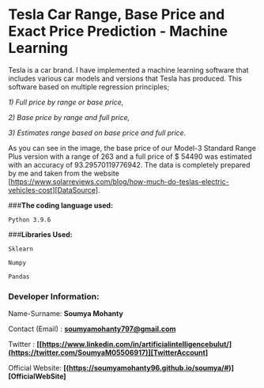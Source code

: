 # **Tesla Car Range, Base Price and Exact Price Prediction - Machine Learning**
Tesla is a car brand. I have implemented a machine learning software that includes various car models and versions that Tesla has produced. This software based on multiple regression principles;

_1) Full price by range or base price,_

_2) Base price by range and full price,_

_3) Estimates range based on base price and full price._

As you can see in the image, the base price of our Model-3 Standard Range Plus version with a range of 263 and a full price of $ 54490 was estimated with an accuracy of 93.29570119776942. The data is completely prepared by me and taken from the website [https://www.solarreviews.com/blog/how-much-do-teslas-electric-vehicles-cost][DataSource].

###**The coding language used:**

`Python 3.9.6`

###**Libraries Used:**

`Sklearn`

`Numpy`

`Pandas`
### **Developer Information:**

Name-Surname: **Soumya Mohanty**

Contact (Email) : **soumyamohanty797@gmail.com**

Twitter : **[[https://www.linkedin.com/in/artificialintelligencebulut/](https://twitter.com/SoumyaM05506917)][TwitterAccount]**

[LinkedinAccount]: https://www.linkedin.com/in/artificialintelligencebulut/

Official Website: **[(https://soumyamohanty96.github.io/soumya/#)][OfficialWebSite]**
<!-- 
[OfficialWebSite]: [https://www.emirhanbulut.com.tr](https://soumyamohanty96.github.io/soumya/#)

[DataSource]: https://www.solarreviews.com/blog/how-much-do-teslas-electric-vehicles-cost -->

